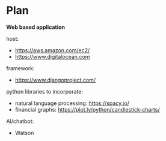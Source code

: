 # Plan

**Web based application**

host:
- https://aws.amazon.com/ec2/
- https://www.digitalocean.com

framework:
- https://www.djangoproject.com/

python libraries to incorporate:
- natural language processing: https://spacy.io/
- financial graphs: https://plot.ly/python/candlestick-charts/

AI/chatbot:
- Watson
